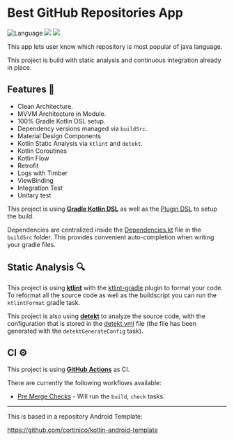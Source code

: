 # Best GitHub Repositories App

![Language](https://img.shields.io/github/languages/top/cortinico/kotlin-android-template?color=blue&logo=kotlin) <img src="https://img.shields.io/badge/instrumental%20test-100%25-green"> <img src="https://img.shields.io/badge/-Unit%20Tests-green">

This app lets user know which repository is most popular of java language.

This project is build with static analysis and continuous integration already in place.

## Features 🎨

- Clean Architecture.
- MVVM Architecture in Module.
- 100% Gradle Kotlin DSL setup.
- Dependency versions managed via `buildSrc`.
- Material Design Components
- Kotlin Static Analysis via `ktlint` and `detekt`.
- Kotlin Coroutines
- Kotlin Flow
- Retrofit
- Logs with Timber
- ViewBinding
- Integration Test
- Unitary test

This project is using [**Gradle Kotlin DSL**](https://docs.gradle.org/current/userguide/kotlin_dsl.html) as well as the [Plugin DSL](https://docs.gradle.org/current/userguide/plugins.html#sec:plugins_block) to setup the build.

Dependencies are centralized inside the [Dependencies.kt](buildSrc/src/main/kotlin/Dependencies.kt) file in the `buildSrc` folder. This provides convenient auto-completion when writing your gradle files.

## Static Analysis 🔍

This project is using [**ktlint**](https://github.com/pinterest/ktlint) with the [ktlint-gradle](https://github.com/jlleitschuh/ktlint-gradle) plugin to format your code. To reformat all the source code as well as the buildscript you can run the `ktlintFormat` gradle task.

This project is also using [**detekt**](https://github.com/detekt/detekt) to analyze the source code, with the configuration that is stored in the [detekt.yml](config/detekt/detekt.yml) file (the file has been generated with the `detektGenerateConfig` task).

## CI ⚙️

This project is using [**GitHub Actions**](https://github.com/FelipeOFF/best_github_repositories/actions) as CI.

There are currently the following workflows available:
- [Pre Merge Checks](.github/workflows/pre-merge.yaml) - Will run the `build`, `check` tasks. 

------------------------------------------------------------------------------------------------------------------------

This is based in a repository Android Template:

https://github.com/cortinico/kotlin-android-template